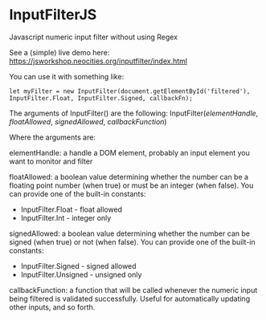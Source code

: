 # InputFilterJS
Javascript numeric input filter without using Regex

See a (simple) live demo here: https://jsworkshop.neocities.org/inputfilter/index.html

You can use it with something like:
```
let myFilter = new InputFilter(document.getElementById('filtered'), InputFilter.Float, InputFilter.Signed, callbackFn);
```

The arguments of InputFilter() are the following:
InputFilter(*elementHandle*, *floatAllowed*, *signedAllowed*, *callbackFunction*)

Where the arguments are:

elementHandle: a handle a DOM element, probably an input element you want to monitor and filter

floatAllowed: a boolean value determining whether the number can be a floating point number (when true) or must be an integer (when false).
You can provide one of the built-in constants:
- InputFilter.Float - float allowed
- InputFilter.Int - integer only

signedAllowed: a boolean value determining whether the number can be signed (when true) or not (when false).
You can provide one of the built-in constants:
- InputFilter.Signed - signed allowed
- InputFilter.Unsigned - unsigned only

callbackFunction: a function that will be called whenever the numeric input being filtered is validated successfully. Useful for automatically updating other inputs, and so forth.
